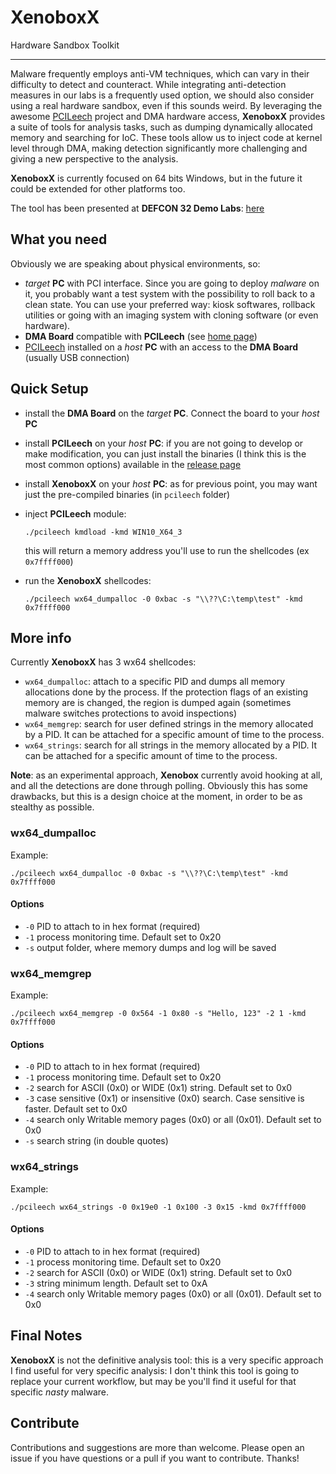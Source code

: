 # XenoboxX

Hardware Sandbox Toolkit

------

Malware frequently employs anti-VM techniques, which can vary in their  difficulty to detect and counteract. While integrating anti-detection  measures in our labs is a frequently used option, we should also  consider using a real hardware sandbox, even if this sounds weird. By leveraging the awesome [PCILeech](https://github.com/ufrisk/pcileech) project and DMA hardware access,  **XenoboxX** provides a suite of tools for analysis tasks, such as dumping  dynamically allocated memory and searching for IoC. These tools allow us to inject code at kernel level through DMA, making detection  significantly more challenging and giving a new perspective to the  analysis.

**XenoboxX** is currently focused on 64 bits Windows, but in the future it could be extended for other platforms too.

The tool has been presented at **DEFCON 32 Demo Labs**: [here](https://forum.defcon.org/node/249619)

## What you need

Obviously we are speaking about physical environments, so:

- *target* **PC** with PCI interface. Since you are going to deploy *malware* on it, you probably want a test system with the possibility to roll back to a clean state. You can use your preferred way: kiosk softwares, rollback utilities or going with an imaging system with cloning software (or even hardware).
- **DMA  Board** compatible with **PCILeech** (see [home page](https://github.com/ufrisk/pcileech))
- [PCILeech](https://github.com/ufrisk/pcileech) installed on a *host* **PC** with an access to the **DMA Board** (usually USB connection)

## Quick Setup

- install the **DMA Board** on the *target* **PC**. Connect the board to your *host* **PC**

- install **PCILeech** on your *host* **PC**: if you are not going to develop or make modification, you can just install the binaries (I think this is the most common options) available in the [release page](https://github.com/ufrisk/pcileech/releases)

- install **XenoboxX** on your *host* **PC**: as for previous point, you may want just the pre-compiled binaries (in `pcileech` folder)

- inject **PCILeech** module:

  ```
  ./pcileech kmdload -kmd WIN10_X64_3
  ```

  this will return a memory address you'll use to run the shellcodes (ex `0x7ffff000`)

- run the **XenoboxX** shellcodes:

  ```
  ./pcileech wx64_dumpalloc -0 0xbac -s "\\??\C:\temp\test" -kmd 0x7ffff000
  ```

## More info

Currently **XenoboxX** has 3 wx64 shellcodes:

- `wx64_dumpalloc`: attach to a specific PID and dumps all memory allocations done by the process. If the protection flags of an existing memory are is changed, the region is dumped again (sometimes malware switches protections to avoid inspections)
- `wx64_memgrep`: search for user defined strings in the memory allocated by a PID. It can be attached for a specific amount of time to the process.
- `wx64_strings`: search for all strings in the memory allocated by a PID. It can be attached for a specific amount of time to the process.

**Note**: as an experimental approach, **Xenobox** currently avoid hooking at all, and all the detections are done through polling. Obviously this has some drawbacks, but this is a design choice at the moment, in order to be as stealthy as possible.

### wx64_dumpalloc

Example:

```
./pcileech wx64_dumpalloc -0 0xbac -s "\\??\C:\temp\test" -kmd 0x7ffff000
```

#### Options

- `-0` PID to attach to in hex format (required)
- `-1` process monitoring time. Default set to 0x20
- `-s` output folder, where memory dumps and log will be saved 

### wx64_memgrep

Example:

```
./pcileech wx64_memgrep -0 0x564 -1 0x80 -s "Hello, 123" -2 1 -kmd 0x7ffff000
```

#### Options

- `-0` PID to attach to in hex format (required)
- `-1` process monitoring time. Default set to 0x20
- `-2` search for ASCII (0x0) or WIDE (0x1) string. Default set to 0x0
- `-3` case sensitive (0x1) or insensitive (0x0) search. Case sensitive is faster. Default set to 0x0
- `-4` search only Writable memory pages (0x0) or all (0x01). Default set to 0x0
- `-s` search string (in double quotes)

### wx64_strings

Example:

```
./pcileech wx64_strings -0 0x19e0 -1 0x100 -3 0x15 -kmd 0x7ffff000
```

#### Options

- `-0` PID to attach to in hex format (required)
- `-1` process monitoring time. Default set to 0x20
- `-2` search for ASCII (0x0) or WIDE (0x1) string. Default set to 0x0
- `-3` string minimum length. Default set to 0xA
- `-4` search only Writable memory pages (0x0) or all (0x01). Default set to 0x0

## Final Notes

**XenoboxX** is not the definitive analysis tool: this is a very specific approach I find useful for very specific analysis: I don't think this tool is going to replace your current workflow, but may be you'll find it useful for that specific *nasty* malware.

## Contribute

Contributions and suggestions are more than welcome. Please open an issue if you have questions or a pull if you want to contribute. Thanks!
